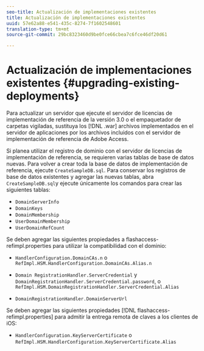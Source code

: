 ```yaml
---
seo-title: Actualización de implementaciones existentes
title: Actualización de implementaciones existentes
uuid: 57e62a88-e541-435c-8274-7f1602548601
translation-type: tm+mt
source-git-commit: 29bc8323460d9be0fce66cbea7c6fce46df20d61

---
```



# Actualización de implementaciones existentes {#upgrading-existing-deployments}

Para actualizar un servidor que ejecute el servidor de licencias de implementación de referencia de la versión 3.0 o el empaquetador de carpetas vigiladas, sustituya los [!DNL .war] archivos implementados en el servidor de aplicaciones por los archivos incluidos con el servidor de implementación de referencia de Adobe Access.

Si planea utilizar el registro de dominio con el servidor de licencias de implementación de referencia, se requieren varias tablas de base de datos nuevas. Para volver a crear toda la base de datos de implementación de referencia, ejecute `CreateSampleDB.sql`. Para conservar los registros de base de datos existentes y agregar las nuevas tablas, abra `CreateSampleDB.sql`y ejecute únicamente los comandos para crear las siguientes tablas:

* `DomainServerInfo`
* `DomainKeys`
* `DomainMembership`
* `UserDomainMembership`
* `UserDomainRefCount`

Se deben agregar las siguientes propiedades a flashaccess-refimpl.properties para utilizar la compatibilidad con el dominio:

* `HandlerConfiguration.DomainCAs.n` o `RefImpl.HSM.HandlerConfiguration.DomainCAs.Alias.n`

* `Domain RegistrationHandler.ServerCredential` y `DomainRegistrationHandler.ServerCredential.password`, o `RefImpl.HSM.DomainRegistrationHandler.ServerCredential.Alias`

* `DomainRegistrationHandler.DomainServerUrl`

Se deben agregar las siguientes propiedades [!DNL flashaccess-refimpl.properties] para admitir la entrega remota de claves a los clientes de iOS:

* `HandlerConfiguration.KeyServerCertificate` o `RefImpl.HSM.HandlerConfiguration.KeyServerCertificate.Alias`

